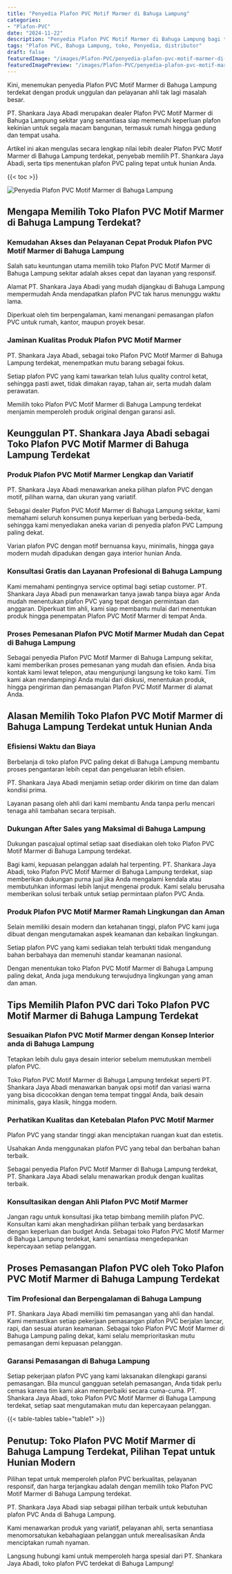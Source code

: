 ```yaml
---
title: "Penyedia Plafon PVC Motif Marmer di Bahuga Lampung"
categories:
- "Plafon-PVC"
date: "2024-11-22"
description: "Penyedia Plafon PVC Motif Marmer di Bahuga Lampung bagi tempat tinggal, kantor, serta gerai. Material unggulan, variasi motif, pilihan warna menarik, beserta layanan instalasi ditangani oleh tim profesional dan kepastian resmi!|Jasa distribusi Plafon PVC Motif Marmer di Bahuga Lampung untuk keperluan tempat tinggal, perkantoran, atau ritel, beserta produk berkualitas dan penempatan oleh tenaga ahli profesional serta garansi resmi.|Alternatif Plafon PVC Motif Marmer di Bahuga Lampung yang andal untuk rumah, kantor, serta ritel, bersama plafon berkualitas dan pemasangan dikerjakan oleh teknisi berpengalaman dan jaminan resmi.|Penyediaan Plafon PVC Motif Marmer di Bahuga Lampung bagi tempat tinggal, office, serta toko, dengan plafon berkualitas dan penempatan dikerjakan oleh teknisi ahli, dilengkapi dengan jaminan resmi.}"
tags: "Plafon PVC, Bahuga Lampung, toko, Penyedia, distributor"
draft: false
featuredImage: "/images/Plafon-PVC/penyedia-plafon-pvc-motif-marmer-di-bahuga-lampung.png"
featuredImagePreview: "/images/Plafon-PVC/penyedia-plafon-pvc-motif-marmer-di-bahuga-lampung.png"
---
```


Kini, menemukan penyedia Plafon PVC Motif Marmer di Bahuga Lampung terdekat dengan produk unggulan dan pelayanan ahli tak lagi masalah besar.

PT. Shankara Jaya Abadi merupakan dealer Plafon PVC Motif Marmer di Bahuga Lampung sekitar yang senantiasa siap memenuhi keperluan plafon kekinian untuk segala macam bangunan, termasuk rumah hingga gedung dan tempat usaha.

Artikel ini akan mengulas secara lengkap nilai lebih dealer Plafon PVC Motif Marmer di Bahuga Lampung terdekat, penyebab memilih PT. Shankara Jaya Abadi, serta tips menentukan plafon PVC paling tepat untuk hunian Anda.

{{< toc >}}

![Penyedia Plafon PVC Motif Marmer di Bahuga Lampung](/images/Plafon-PVC/Penyedia-Plafon-PVC-Motif-Marmer-di-Bahuga-Lampung.png)

## Mengapa Memilih Toko Plafon PVC Motif Marmer di Bahuga Lampung Terdekat?

### Kemudahan Akses dan Pelayanan Cepat Produk Plafon PVC Motif Marmer di Bahuga Lampung

Salah satu keuntungan utama memilih toko Plafon PVC Motif Marmer di Bahuga Lampung sekitar adalah akses cepat dan layanan yang responsif.

Alamat PT. Shankara Jaya Abadi yang mudah dijangkau di Bahuga Lampung mempermudah Anda mendapatkan plafon PVC tak harus menunggu waktu lama.

Diperkuat oleh tim berpengalaman, kami menangani pemasangan plafon PVC untuk rumah, kantor, maupun proyek besar.

### Jaminan Kualitas Produk Plafon PVC Motif Marmer

PT. Shankara Jaya Abadi, sebagai toko Plafon PVC Motif Marmer di Bahuga Lampung terdekat, menempatkan mutu barang sebagai fokus.

Setiap plafon PVC yang kami tawarkan telah lulus quality control ketat, sehingga pasti awet, tidak dimakan rayap, tahan air, serta mudah dalam perawatan.

Memilih toko Plafon PVC Motif Marmer di Bahuga Lampung terdekat menjamin memperoleh produk original dengan garansi asli.

## Keunggulan PT. Shankara Jaya Abadi sebagai Toko Plafon PVC Motif Marmer di Bahuga Lampung Terdekat

### Produk Plafon PVC Motif Marmer Lengkap dan Variatif

PT. Shankara Jaya Abadi menawarkan aneka pilihan plafon PVC dengan motif, pilihan warna, dan ukuran yang variatif.

Sebagai dealer Plafon PVC Motif Marmer di Bahuga Lampung sekitar, kami memahami seluruh konsumen punya keperluan yang berbeda-beda, sehingga kami menyediakan aneka varian di penyedia plafon PVC Lampung paling dekat.

Varian plafon PVC dengan motif bernuansa kayu, minimalis, hingga gaya modern mudah dipadukan dengan gaya interior hunian Anda.

### Konsultasi Gratis dan Layanan Profesional di Bahuga Lampung

Kami memahami pentingnya service optimal bagi setiap customer. PT. Shankara Jaya Abadi pun menawarkan tanya jawab tanpa biaya agar Anda mudah menentukan plafon PVC yang tepat dengan permintaan dan anggaran. Diperkuat tim ahli, kami siap membantu mulai dari menentukan produk hingga penempatan Plafon PVC Motif Marmer di tempat Anda.

### Proses Pemesanan Plafon PVC Motif Marmer Mudah dan Cepat di Bahuga Lampung

Sebagai penyedia Plafon PVC Motif Marmer di Bahuga Lampung sekitar, kami memberikan proses pemesanan yang mudah dan efisien. Anda bisa kontak kami lewat telepon, atau mengunjungi langsung ke toko kami. Tim kami akan mendampingi Anda mulai dari diskusi, menentukan produk, hingga pengiriman dan pemasangan Plafon PVC Motif Marmer di alamat Anda.

## Alasan Memilih Toko Plafon PVC Motif Marmer di Bahuga Lampung Terdekat untuk Hunian Anda

### Efisiensi Waktu dan Biaya

Berbelanja di toko plafon PVC paling dekat di Bahuga Lampung membantu proses pengantaran lebih cepat dan pengeluaran lebih efisien.

PT. Shankara Jaya Abadi menjamin setiap order dikirim on time dan dalam kondisi prima.

Layanan pasang oleh ahli dari kami membantu Anda tanpa perlu mencari tenaga ahli tambahan secara terpisah.

### Dukungan After Sales yang Maksimal di Bahuga Lampung

Dukungan pascajual optimal setiap saat disediakan oleh toko Plafon PVC Motif Marmer di Bahuga Lampung terdekat.

Bagi kami, kepuasan pelanggan adalah hal terpenting. PT. Shankara Jaya Abadi, toko Plafon PVC Motif Marmer di Bahuga Lampung terdekat, siap memberikan dukungan purna jual jika Anda mengalami kendala atau membutuhkan informasi lebih lanjut mengenai produk. Kami selalu berusaha memberikan solusi terbaik untuk setiap permintaan plafon PVC Anda.

### Produk Plafon PVC Motif Marmer Ramah Lingkungan dan Aman

Selain memiliki desain modern dan ketahanan tinggi, plafon PVC kami juga dibuat dengan mengutamakan aspek keamanan dan kebaikan lingkungan.

Setiap plafon PVC yang kami sediakan telah terbukti tidak mengandung bahan berbahaya dan memenuhi standar keamanan nasional.

Dengan menentukan toko Plafon PVC Motif Marmer di Bahuga Lampung paling dekat, Anda juga mendukung terwujudnya lingkungan yang aman dan aman.

## Tips Memilih Plafon PVC dari Toko Plafon PVC Motif Marmer di Bahuga Lampung Terdekat

### Sesuaikan Plafon PVC Motif Marmer dengan Konsep Interior anda di Bahuga Lampung

Tetapkan lebih dulu gaya desain interior sebelum memutuskan membeli plafon PVC.

Toko Plafon PVC Motif Marmer di Bahuga Lampung terdekat seperti PT. Shankara Jaya Abadi menawarkan banyak opsi motif dan variasi warna yang bisa dicocokkan dengan tema tempat tinggal Anda, baik desain minimalis, gaya klasik, hingga modern.

### Perhatikan Kualitas dan Ketebalan Plafon PVC Motif Marmer

Plafon PVC yang standar tinggi akan menciptakan ruangan kuat dan estetis.

Usahakan Anda menggunakan plafon PVC yang tebal dan berbahan bahan terbaik.

Sebagai penyedia Plafon PVC Motif Marmer di Bahuga Lampung terdekat, PT. Shankara Jaya Abadi selalu menawarkan produk dengan kualitas terbaik.

### Konsultasikan dengan Ahli Plafon PVC Motif Marmer

Jangan ragu untuk konsultasi jika tetap bimbang memilih plafon PVC. Konsultan kami akan menghadirkan pilihan terbaik yang berdasarkan dengan keperluan dan budget Anda. Sebagai toko Plafon PVC Motif Marmer di Bahuga Lampung terdekat, kami senantiasa mengedepankan kepercayaan setiap pelanggan.

## Proses Pemasangan Plafon PVC oleh Toko Plafon PVC Motif Marmer di Bahuga Lampung Terdekat

### Tim Profesional dan Berpengalaman di Bahuga Lampung

PT. Shankara Jaya Abadi memiliki tim pemasangan yang ahli dan handal. Kami memastikan setiap pekerjaan pemasangan plafon PVC berjalan lancar, rapi, dan sesuai aturan keamanan. Sebagai toko Plafon PVC Motif Marmer di Bahuga Lampung paling dekat, kami selalu memprioritaskan mutu pemasangan demi kepuasan pelanggan.

### Garansi Pemasangan di Bahuga Lampung

Setiap pekerjaan plafon PVC yang kami laksanakan dilengkapi garansi pemasangan. Bila muncul gangguan setelah pemasangan, Anda tidak perlu cemas karena tim kami akan memperbaiki secara cuma-cuma. PT. Shankara Jaya Abadi, toko Plafon PVC Motif Marmer di Bahuga Lampung terdekat, setiap saat mengutamakan mutu dan kepercayaan pelanggan.

{{< table-tables table="table1" >}}

## Penutup: Toko Plafon PVC Motif Marmer di Bahuga Lampung Terdekat, Pilihan Tepat untuk Hunian Modern

Pilihan tepat untuk memperoleh plafon PVC berkualitas, pelayanan responsif, dan harga terjangkau adalah dengan memilih toko Plafon PVC Motif Marmer di Bahuga Lampung terdekat.

PT. Shankara Jaya Abadi siap sebagai pilihan terbaik untuk kebutuhan plafon PVC Anda di Bahuga Lampung.

Kami menawarkan produk yang variatif, pelayanan ahli, serta senantiasa menomorsatukan kebahagiaan pelanggan untuk merealisasikan Anda menciptakan rumah nyaman.

Langsung hubungi kami untuk memperoleh harga spesial dari PT. Shankara Jaya Abadi, toko plafon PVC terdekat di Bahuga Lampung!
